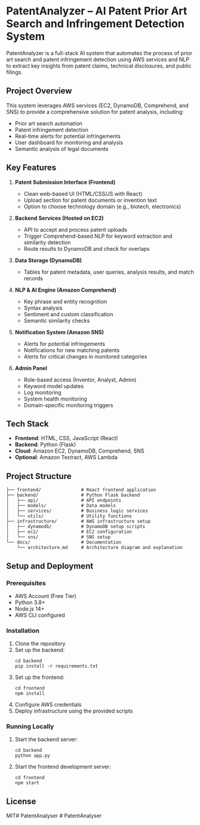 # PatentAnalyzer – AI Patent Prior Art Search and Infringement Detection System

PatentAnalyzer is a full-stack AI system that automates the process of prior art search and patent infringement detection using AWS services and NLP to extract key insights from patent claims, technical disclosures, and public filings.

## Project Overview

This system leverages AWS services (EC2, DynamoDB, Comprehend, and SNS) to provide a comprehensive solution for patent analysis, including:

- Prior art search automation
- Patent infringement detection
- Real-time alerts for potential infringements
- User dashboard for monitoring and analysis
- Semantic analysis of legal documents

## Key Features

1. **Patent Submission Interface (Frontend)**
   - Clean web-based UI (HTML/CSS/JS with React)
   - Upload section for patent documents or invention text
   - Option to choose technology domain (e.g., biotech, electronics)

2. **Backend Services (Hosted on EC2)**
   - API to accept and process patent uploads
   - Trigger Comprehend-based NLP for keyword extraction and similarity detection
   - Route results to DynamoDB and check for overlaps

3. **Data Storage (DynamoDB)**
   - Tables for patent metadata, user queries, analysis results, and match records

4. **NLP & AI Engine (Amazon Comprehend)**
   - Key phrase and entity recognition
   - Syntax analysis
   - Sentiment and custom classification
   - Semantic similarity checks

5. **Notification System (Amazon SNS)**
   - Alerts for potential infringements
   - Notifications for new matching patents
   - Alerts for critical changes in monitored categories

6. **Admin Panel**
   - Role-based access (Inventor, Analyst, Admin)
   - Keyword model updates
   - Log monitoring
   - System health monitoring
   - Domain-specific monitoring triggers

## Tech Stack

- **Frontend**: HTML, CSS, JavaScript (React)
- **Backend**: Python (Flask)
- **Cloud**: Amazon EC2, DynamoDB, Comprehend, SNS
- **Optional**: Amazon Textract, AWS Lambda

## Project Structure

```
├── frontend/               # React frontend application
├── backend/                # Python Flask backend
│   ├── api/                # API endpoints
│   ├── models/             # Data models
│   ├── services/           # Business logic services
│   └── utils/              # Utility functions
├── infrastructure/         # AWS infrastructure setup
│   ├── dynamodb/           # DynamoDB setup scripts
│   ├── ec2/                # EC2 configuration
│   └── sns/                # SNS setup
└── docs/                   # Documentation
    └── architecture.md     # Architecture diagram and explanation
```

## Setup and Deployment

### Prerequisites

- AWS Account (Free Tier)
- Python 3.8+
- Node.js 14+
- AWS CLI configured

### Installation

1. Clone the repository
2. Set up the backend:
   ```
   cd backend
   pip install -r requirements.txt
   ```
3. Set up the frontend:
   ```
   cd frontend
   npm install
   ```
4. Configure AWS credentials
5. Deploy infrastructure using the provided scripts

### Running Locally

1. Start the backend server:
   ```
   cd backend
   python app.py
   ```
2. Start the frontend development server:
   ```
   cd frontend
   npm start
   ```

## License

MIT#   P a t e n t A n a l y s e r  
 #   P a t e n t A n a l y s e r  
 